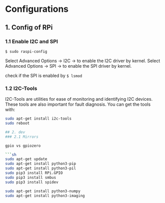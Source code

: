 # Configurations
## 1. Config of RPi
### 1.1 Enable I2C and SPI
`$ sudo raspi-config`

Select Advanced Options -> I2C -> <YES> to enable the I2C driver by kernel.
Select Advanced Options -> SPI -> <YES> to enable the SPI driver by kernel.

check if the SPI is enabled by `$ lsmod`

### 1.2 I2C-Tools
I2C-Tools are utilities for ease of monitoring and identifying I2C devices. These tools are also important for fault diagnosis. You can get the tools with:
```sh
sudo apt-get install i2c-tools
sudo reboot

## 2. dev
### 2.1 Mirrors

gpio vs gpiozero

```sh
sudo apt-get update
sudo apt-get install python3-pip
sudo apt-get install python3-pil
sudo pip3 install RPi.GPIO
sudo pip3 install smbus
sudo pip3 install spidev

sudo apt-get install python3-numpy
sudo apt-get install python3-imaging
```
<!--stackedit_data:
eyJoaXN0b3J5IjpbLTU3MzU1NDg2NCwxNTk4MzYxMjQxLDE1OT
cwMTU3MjYsMTE4Nzg5OTAwMiw5MTY1MTU3NTIsLTM0OTYzOTMz
MCw4NDQ3MjI3NjUsMTAxODA5MTQ1OV19
-->